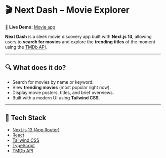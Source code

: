 # 🎬 Next Dash – Movie Explorer

🔗 **Live Demo:** [Movie app](https://movie-app-iota-self.vercel.app/)

**Next Dash** is a sleek movie discovery app built with **Next.js 13**, allowing users to **search for movies** and explore the **trending titles** of the moment using the [TMDb API](https://www.themoviedb.org/).

---

## 🔍 What does it do?

- Search for movies by name or keyword.
- View **trending movies** (most popular right now).
- Display movie posters, titles, and brief overviews.
- Built with a modern UI using **Tailwind CSS**.

---

## 🧪 Tech Stack

- [Next.js 13 (App Router)](https://nextjs.org/)
- [React](https://reactjs.org/)
- [Tailwind CSS](https://tailwindcss.com/)
- [TypeScript](https://www.typescriptlang.org/)
- [TMDb API](https://developer.themoviedb.org/)
